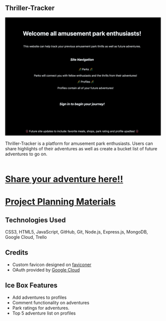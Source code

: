 ## Thriller-Tracker

![](./public/images/README-ss.png)

Thriller-Tracker is a platform for amusement park enthusiasts. Users can share highlights of their adventures as well as create a bucket list of future adventures to go on.
<br>
<br>
# [Share your adventure here!!](https://fly.io-thriller-tracker.fly.dev)
# [Project Planning Materials](https://trello.com/b/ZtHOMmXh/unit-2-project-planning-materials)

## Technologies Used

CSS3, HTML5, JavaScript, GitHub, Git, Node.js, Express.js, MongoDB, Google Cloud, Trello

## Credits

*  Custom favicon designed on [faviconer](http://www.faviconer.com/)
*  OAuth provided by [Google Cloud](https://cloud.google.com/)

## Ice Box Features
* Add adventures to profiles
* Comment functionality on adventures
* Park ratings for adventures.
* Top 5 adventure list on profiles


